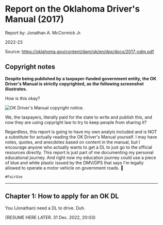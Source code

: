 # Report on the Oklahoma Driver's Manual (2017)

Report by: Jonathan A. McCormick Jr. 

2022-23

Source: https://oklahoma.gov/content/dam/ok/en/dps/docs/2017-odm.pdf

## Copyright notes

**Despite being published by a taxpayer-funded government entity, 
the OK Driver's Manual is strictly copyrighted, as the following screenshot illustrates.**

How is this okay?

![OK Driver's Manual copyright notice.](https://user-images.githubusercontent.com/67705789/210158874-357b8897-2585-4a8c-a38d-48cb5cf36e1a.png)

We, the taxpayers, literally paid for the state to write and publish this, 
and now they are using copyright law to try to keep people from sharing it? 

Regardless, this report is going to have my own analyis included 
and is NOT a substitute for actually reading the OK Driver's Manual 
yourself. I may have notes, quotes, and anecdotes based on content in the manual, 
but I encourage anyone who actually wants to get a DL to just go to the 
official resources directly. This report is just part of me documenting 
my personal educational journey. And right now my education journey could 
use a piece of blue and white plastic issued by the DMV/DPS that says I'm 
legally allowed to operate a motor vehicle on government roads. 🤷

`#FairUse`

* * *

## Chapter 1: How to apply for an OK DL

You (Jonathan) need a DL to drive. Duh. 

{RESUME HERE LATER. 31 Dec. 2022, 20:03}

